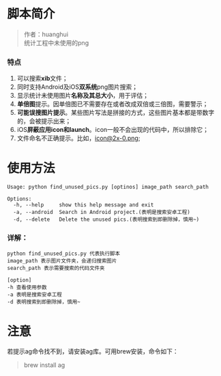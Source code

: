 # 脚本简介

> 作者：huanghui  
> 统计工程中未使用的png

### 特点

1. 可以搜索**xib**文件； 
2. 同时支持Android及iOS**双系统**png图片搜索；
3. 显示统计未使用图片**名称及其总大小**，用于评估；
4. **单倍图**提示。因单倍图已不需要存在或者改成双倍或三倍图，需要警示；
5. **可能误搜图片提示**。某些图片写法是拼接的方式，这些图片基本都是带数字的，会被提示出来；
6. iOS**屏蔽应用icon和launch**。icon一般不会出现的代码中，所以排除它；
7. 文件命名不正确提示。比如，icon@2x-0.png;

# 使用方法

~~~
Usage: python find_unused_pics.py [optinos] image_path search_path

Options:
  -h, --help     show this help message and exit
  -a, --android  Search in Android project.(表明是搜索安卓工程)
  -d, --delete   Delete the unused pics.(表明搜索到即删除掉，慎用~)
~~~

### 详解：

~~~
python find_unused_pics.py 代表执行脚本  
image_path 表示图片文件夹，会递归搜索图片
search_path 表示需要搜索的代码文件夹

[option]
-h 查看使用参数
-a 表明是搜索安卓工程
-d 表明搜索到即删除掉，慎用~
~~~

# 注意

若提示ag命令找不到，请安装ag库。可用brew安装，命令如下：

> brew install ag
